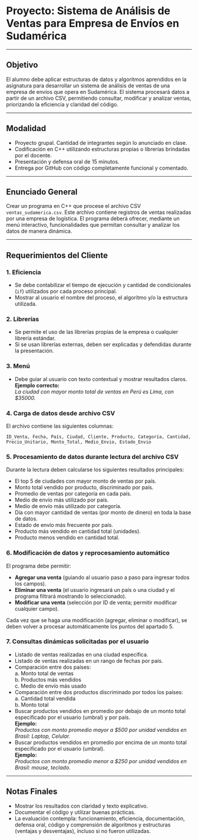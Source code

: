 # Proyecto: Sistema de Análisis de Ventas para Empresa de Envíos en Sudamérica

---

## Objetivo

El alumno debe aplicar estructuras de datos y algoritmos aprendidos en la asignatura para desarrollar un sistema de análisis de ventas de una empresa de envíos que opera en Sudamérica. El sistema procesará datos a partir de un archivo CSV, permitiendo consultar, modificar y analizar ventas, priorizando la eficiencia y claridad del código.

---

## Modalidad

- Proyecto grupal. Cantidad de integrantes según lo anunciado en clase.
- Codificación en C++ utilizando estructuras propias o librerías brindadas por el docente.
- Presentación y defensa oral de 15 minutos.
- Entrega por GitHub con código completamente funcional y comentado.

---

## Enunciado General

Crear un programa en C++ que procese el archivo CSV `ventas_sudamerica.csv`. Este archivo contiene registros de ventas realizadas por una empresa de logística. El programa deberá ofrecer, mediante un menú interactivo, funcionalidades que permitan consultar y analizar los datos de manera dinámica.

---

## Requerimientos del Cliente

### 1. Eficiencia

- Se debe contabilizar el tiempo de ejecución y cantidad de condicionales (`if`) utilizados por cada proceso principal.
- Mostrar al usuario el nombre del proceso, el algoritmo y/o la estructura utilizada.

### 2. Librerías

- Se permite el uso de las librerías propias de la empresa o cualquier librería estándar.
- Si se usan librerías externas, deben ser explicadas y defendidas durante la presentación.

### 3. Menú

- Debe guiar al usuario con texto contextual y mostrar resultados claros.  
  **Ejemplo correcto:**  
  *La ciudad con mayor monto total de ventas en Perú es Lima, con $35000.*

### 4. Carga de datos desde archivo CSV

El archivo contiene las siguientes columnas:

`ID_Venta, Fecha, País, Ciudad, Cliente, Producto, Categoría, Cantidad, Precio_Unitario, Monto_Total, Medio_Envio, Estado_Envio`

### 5. Procesamiento de datos durante lectura del archivo CSV

Durante la lectura deben calcularse los siguientes resultados principales:

- El top 5 de ciudades con mayor monto de ventas por país.
- Monto total vendido por producto, discriminado por país.
- Promedio de ventas por categoría en cada país.
- Medio de envío más utilizado por país.
- Medio de envío más utilizado por categoría.
- Día con mayor cantidad de ventas (por monto de dinero) en toda la base de datos.
- Estado de envío más frecuente por país.
- Producto más vendido en cantidad total (unidades).
- Producto menos vendido en cantidad total.

### 6. Modificación de datos y reprocesamiento automático

El programa debe permitir:

- **Agregar una venta** (guiando al usuario paso a paso para ingresar todos los campos).
- **Eliminar una venta** (el usuario ingresará un país o una ciudad y el programa filtrará mostrando lo seleccionado).
- **Modificar una venta** (selección por ID de venta; permitir modificar cualquier campo).

Cada vez que se haga una modificación (agregar, eliminar o modificar), se deben volver a procesar automáticamente los puntos del apartado 5.

### 7. Consultas dinámicas solicitadas por el usuario

- Listado de ventas realizadas en una ciudad específica.
- Listado de ventas realizadas en un rango de fechas por país.
- Comparación entre dos países:  
  a. Monto total de ventas  
  b. Productos más vendidos  
  c. Medio de envío más usado
- Comparación entre dos productos discriminado por todos los países:  
  a. Cantidad total vendida  
  b. Monto total
- Buscar productos vendidos en promedio por debajo de un monto total especificado por el usuario (umbral) y por país.  
  **Ejemplo:**  
  *Productos con monto promedio mayor a $500 por unidad vendidos en Brasil: Laptop, Celular.*
- Buscar productos vendidos en promedio por encima de un monto total especificado por el usuario (umbral).  
  **Ejemplo:**  
  *Productos con monto promedio menor a $250 por unidad vendidos en Brasil: mouse, teclado.*

---

## Notas Finales

- Mostrar los resultados con claridad y texto explicativo.
- Documentar el código y utilizar buenas prácticas.
- La evaluación contempla: funcionamiento, eficiencia, documentación, defensa oral, código y comprensión de algoritmos y estructuras (ventajas y desventajas), incluso si no fueron utilizadas.

